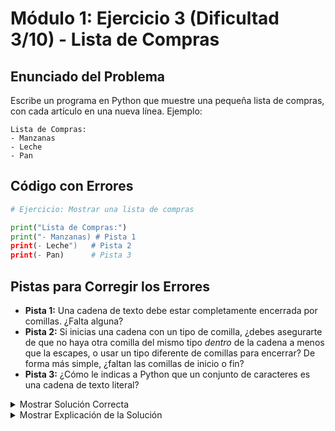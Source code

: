 # Módulo 1: Ejercicio 3 (Dificultad 3/10) - Lista de Compras

## Enunciado del Problema

Escribe un programa en Python que muestre una pequeña lista de compras, con cada artículo en una nueva línea.
Ejemplo:
```
Lista de Compras:
- Manzanas
- Leche
- Pan
```

## Código con Errores

```python
# Ejercicio: Mostrar una lista de compras

print("Lista de Compras:")
print("- Manzanas) # Pista 1
print(- Leche")   # Pista 2
print(- Pan)      # Pista 3
```

## Pistas para Corregir los Errores

*   **Pista 1:** Una cadena de texto debe estar completamente encerrada por comillas. ¿Falta alguna?
*   **Pista 2:** Si inicias una cadena con un tipo de comilla, ¿debes asegurarte de que no haya otra comilla del mismo tipo *dentro* de la cadena a menos que la escapes, o usar un tipo diferente de comillas para encerrar? De forma más simple, ¿faltan las comillas de inicio o fin?
*   **Pista 3:** ¿Cómo le indicas a Python que un conjunto de caracteres es una cadena de texto literal?

<details>
<summary>Mostrar Solución Correcta</summary>

```python
# Ejercicio: Mostrar una lista de compras

print("Lista de Compras:")
print("- Manzanas")
print("- Leche")
print("- Pan")
```

</details>

<details>
<summary>Mostrar Explicación de la Solución</summary>

El objetivo es practicar el uso de `print()` para generar múltiples líneas de salida, formando una lista.

*   **Error 1 Corrección (Comilla de cierre faltante):**
    *   El código original era `print("- Manzanas)`.
    *   La cadena de texto `"- Manzanas` tiene una comilla de apertura `"` pero le falta la comilla de cierre.
    *   **Solución:** `print("- Manzanas")`

*   **Error 2 Corrección (Comilla de apertura faltante):**
    *   El código original era `print(- Leche")`.
    *   La cadena de texto `- Leche"` tiene una comilla de cierre `"` pero le falta la comilla de apertura.
    *   **Solución:** `print("- Leche")`

*   **Error 3 Corrección (Texto sin comillas):**
    *   El código original era `print(- Pan)`.
    *   La secuencia `- Pan` no está entre comillas, por lo que Python no la interpreta como una cadena de texto literal. El guion podría interpretarse como un operador de negación si `Pan` fuera una variable numérica, pero aquí queremos mostrar el texto "- Pan".
    *   **Solución:** `print("- Pan")`

Cada llamada a `print()` con una cadena de texto correcta asegura que cada ítem de la lista, precedido por un guion, se muestre en una nueva línea, tal como se pide en el enunciado.
</details>
